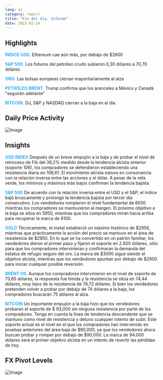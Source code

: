 ```yaml
---
lang: es
category: report
title: "Fin del día. Informe"
date: 2025-02-24
---
```



<h2>Highlights</h2>
<strong style="color: #2caef7;">ÍNDICE USD.</strong> Ethereum cae aún más, por debajo de $2600

<strong style="color: #2caef7;">S&P 500.</strong> Los futuros del petróleo crudo subieron 0,30 dólares a 70,70 dólares

<strong style="color: #2caef7;">ORO.</strong> Las bolsas europeas cierran mayoritariamente al alza

<strong style="color: #2caef7;">PETRÓLEO BRENT.</strong> Trump confirma que los aranceles a México y Canadá "seguirán adelante"

<strong style="color: #2caef7;">BITCOIN.</strong> DJ, S&P y NASDAQ cierran a la baja en el día



<h2>Daily Price Activity</h2>
<img src="https://markleighedu.github.io/img/Feb-2025/24-Feb-2025/price.jpg" alt="Image"/>

<h2>Insights</h2>
<strong style="color: #2caef7;">USD INDEX</strong> Después de un breve empujón a la baja y de probar el nivel de retroceso de Fib del 38,2% medido desde la tendencia alcista anterior (soporte 106), los compradores se defendieron estableciendo una resistencia diaria en 106,61. El movimiento alcista estuvo en consonancia con la relación inversa entre las acciones y el dólar. A pesar de la vela verde, los mínimos y máximos más bajos confirman la tendencia bajista.

<strong style="color: #2caef7;">S&P 500</strong> De acuerdo con la relación inversa entre el USD y el S&P, el índice bajó bruscamente y prolongó la tendencia bajista por tercer día consecutivo. Los vendedores rompieron el nivel fundamental de 6000 mientras los compradores se mantuvieron al margen. El próximo objetivo a la baja se sitúa en 5950, mientras que los compradores miran hacia arriba para recuperar la marca de 6100.

<strong style="color: #2caef7;">GOLD</strong> Técnicamente, el metal estableció un máximo histórico de $2956, mientras que prácticamente la acción del precio se mantuvo en el área de resistencia de $2950. En lo que se ha convertido en un patrón familiar, los vendedores dieron el primer paso y fijaron el soporte en 2.920 dólares, sólo para que los compradores intervinieran y confirmaran la demanda del estatus de refugio seguro del oro. La marca de $3000 sigue siendo el objetivo alcista, mientras que los vendedores apuntan por debajo de $2900 para iniciar cualquier posible reversión.

<strong style="color: #2caef7;">BRENT OIL</strong> Aunque los compradores intervinieron en el nivel de soporte de 73,65 dólares, la respuesta fue tímida y la resistencia se sitúa en 74,44 dólares, muy lejos de la resistencia de 76,72 dólares. Si bien los vendedores pretenden volver a probar por debajo de 74 dólares a la baja, los compradores buscarán 75 dólares al alza.

<strong style="color: #2caef7;">BITCOIN</strong> Un importante empujón a la baja hizo que los vendedores probaran el soporte de $ 93,000 sin ninguna resistencia por parte de los compradores. Tenga en cuenta la línea de tendencia descendente que se mantuvo como nivel de resistencia y detuvo cualquier intento de subir. Este soporte actual es el nivel en el que los compradores han intervenido en pruebas anteriores del área baja de $90,000, ya que los vendedores ahora buscan probar y romper por debajo de $90,000. La marca de 94.000 dólares será el primer objetivo alcista en un intento de revertir las pérdidas de hoy.



<h2>FX Pivot Levels</h2>
<img src="https://markleighedu.github.io/img/Feb-2025/24-Feb-2025/pivot.jpg" alt="Image"/>